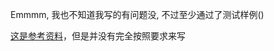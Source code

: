 Emmmm, 我也不知道我写的有问题没, 不过至少通过了测试样例()

[这是参考资料](https://jyywiki.cn/ICS/2021/labs/Lab1.html)，但是并没有完全按照要求来写
